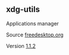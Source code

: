 ## xdg-utils

Applications manager

Source [freedesktop.org](https://cgit.freedesktop.org/xdg/xdg-utils/)

Version [1.1.2](https://cgit.freedesktop.org/xdg/xdg-utils/tag/?id=v1.1.2)
